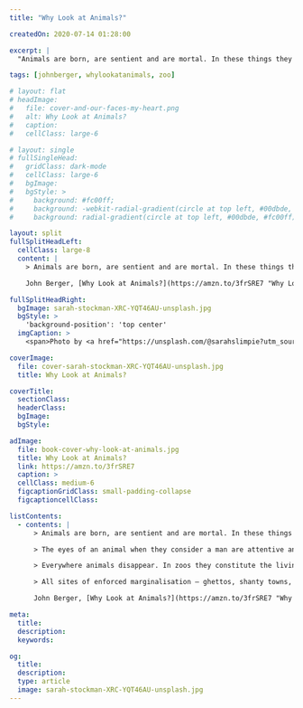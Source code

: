 ```yaml
---
title: "Why Look at Animals?"

createdOn: 2020-07-14 01:28:00

excerpt: |
  "Animals are born, are sentient and are mortal. In these things they resemble man...

tags: [johnberger, whylookatanimals, zoo]

# layout: flat
# headImage:
#   file: cover-and-our-faces-my-heart.png
#   alt: Why Look at Animals?
#   caption:
#   cellClass: large-6

# layout: single
# fullSingleHead:
#   gridClass: dark-mode
#   cellClass: large-6
#   bgImage:
#   bgStyle: >
#     background: #fc00ff;
#     background: -webkit-radial-gradient(circle at top left, #00dbde, #fc00ff);
#     background: radial-gradient(circle at top left, #00dbde, #fc00ff);

layout: split
fullSplitHeadLeft:
  cellClass: large-8
  content: |
    > Animals are born, are sentient and are mortal. In these things they resemble man. In their superficial anatomy — less in their deep anatomy — in their habits, in their time, in their physical capacities, they differ from man. They are both like and unlike.

    John Berger, [Why Look at Animals?](https://amzn.to/3frSRE7 "Why Look at Animals?") 2009. {.line-before}

fullSplitHeadRight:
  bgImage: sarah-stockman-XRC-YQT46AU-unsplash.jpg
  bgStyle: >
    'background-position': 'top center'
  imgCaption: >
    <span>Photo by <a href="https://unsplash.com/@sarahslimpie?utm_source=unsplash&amp;utm_medium=referral&amp;utm_content=creditCopyText">sarah stockman</a> on <a href="https://unsplash.com/s/photos/zoo?utm_source=unsplash&amp;utm_medium=referral&amp;utm_content=creditCopyText">Unsplash</a></span>

coverImage:
  file: cover-sarah-stockman-XRC-YQT46AU-unsplash.jpg
  title: Why Look at Animals?

coverTitle:
  sectionClass:
  headerClass:
  bgImage:
  bgStyle:

adImage:
  file: book-cover-why-look-at-animals.jpg
  title: Why Look at Animals?
  link: https://amzn.to/3frSRE7
  caption: >
  cellClass: medium-6
  figcaptionGridClass: small-padding-collapse
  figcaptioncellClass:

listContents:
  - contents: |
      > Animals are born, are sentient and are mortal. In these things they resemble man. In their superficial anatomy — less in their deep anatomy — in their habits, in their time, in their physical capacities, they differ from man. They are both like and unlike.

      > The eyes of an animal when they consider a man are attentive and wary. The same animal may well look at other species in the same way. He does not reserve a special look for man. But by no other species except man will the animal’s look be recognised as familiar. Other animals are held by the look. Man becomes aware of himself returning the look.

      > Everywhere animals disappear. In zoos they constitute the living monument to their own disappearance. And in doing so, they provoked their last metaphor.

      > All sites of enforced marginalisation — ghettos, shanty towns, prisons, madhouses, concentration camps — have something in common with zoos. But it is both too easy and too evasive to use the zoo as a symbol. The zoo is a demonstration of the relations between man and animals; nothing else.

      John Berger, [Why Look at Animals?](https://amzn.to/3frSRE7 "Why Look at Animals?") 2009. {.line-before}

meta:
  title:
  description:
  keywords:

og:
  title:
  description:
  type: article
  image: sarah-stockman-XRC-YQT46AU-unsplash.jpg
---
```

